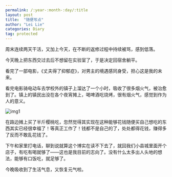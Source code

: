 ```yaml
---
permalink: /:year-:month-:day/:title
layout: post
title:  "随便写点"
author: "Lei Lie"
categories: Diary
tag: protected
---
```


周末连续两天干活，又加上今天，在不断的返修过程中持续被骂，感到低落。

今天晚上把东西交过去后不想留在实验室了，于是决定回宿舍躺平。

看完了一部电影，《丈夫得了抑郁症》，对男主的境遇感同身受，担心这是我的未来。

看完电影骑电动车去学校外的镇子上溜达了一个小时，吸收了很多烟火气，被治愈到了。镇上的镇民出没在各个夜宵摊上，喝啤酒吃烧烤，很有烟火气，感觉到作为人的意义。

![img1](../../images/img-2022-05-30/img1.webp)

在路边摊上买了半斤樱桃吃，忽然觉得其实现在这种能够花钱随便买自己想吃的东西其实已经很幸福了！等真正工作了！钱都不是自己的了，处处都得花钱，赚得多了反而不敢乱花钱了。

下午和家里打电话，聊到说就算这个博实在读不下去了，就回我们小县城里面开个店子，有吃有喝就够了——这也是我目前的志向了。没有什么太多出人头地的想法，能够有口饭吃，就足够了。

今晚吸收到了生活气息，又恢复元气啦。